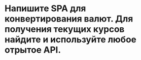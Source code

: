 # Напишите SPA для конвертирования валют. Для получения текущих курсов найдите и используйте любое отрытое API. 
